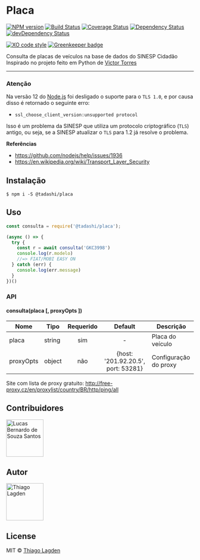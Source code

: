 # Placa

[![NPM version][npm-img]][npm]
[![Build Status][ci-img]][ci]
[![Coverage Status][coveralls-img]][coveralls]
[![Dependency Status][dep-img]][dep]
[![devDependency Status][devDep-img]][devDep]

[![XO code style][xo-img]][xo]
[![Greenkeeper badge][greenkeeper-img]][greenkeeper]


[npm-img]:         https://img.shields.io/npm/v/@tadashi/placa.svg
[npm]:             https://www.npmjs.com/package/@tadashi/placa
[ci-img]:          https://travis-ci.org/lagden/placa.svg
[ci]:              https://travis-ci.org/lagden/placa
[coveralls-img]:   https://coveralls.io/repos/github/lagden/placa/badge.svg?branch=master
[coveralls]:       https://coveralls.io/github/lagden/placa?branch=master
[dep-img]:         https://david-dm.org/lagden/placa.svg
[dep]:             https://david-dm.org/lagden/placa
[devDep-img]:      https://david-dm.org/lagden/placa/dev-status.svg
[devDep]:          https://david-dm.org/lagden/placa#info=devDependencies
[xo-img]:          https://img.shields.io/badge/code_style-XO-5ed9c7.svg
[xo]:              https://github.com/sindresorhus/xo
[greenkeeper-img]: https://badges.greenkeeper.io/lagden/placa.svg
[greenkeeper]:     https://greenkeeper.io/


Consulta de placas de veículos na base de dados do SINESP Cidadão  
Inspirado no projeto feito em Python de [Victor Torres](https://github.com/victor-torres/sinesp-client)

---

### Atenção

Na versão 12 do [Node.js](https://nodejs.org/en/) foi desligado o suporte para o `TLS 1.0`, e por causa disso é retornado o seguinte erro:

- `ssl_choose_client_version:unsupported protocol`

Isso é um problema da SINESP que utiliza um protocolo criptográfico (`TLS`) antigo, ou seja, se a SINESP atualizar o `TLS` para 1.2 já resolve o problema.

**Referências**

- https://github.com/nodejs/help/issues/1936
- https://en.wikipedia.org/wiki/Transport_Layer_Security


## Instalação

```
$ npm i -S @tadashi/placa
```


## Uso

```js
const consulta = require('@tadashi/placa');

(async () => {
  try {
    const r = await consulta('GKC3998')
    console.log(r.modelo)
    //=> FIAT/MOBI EASY ON
  } catch (err) {
    console.log(err.message)
  }
})()
```


### API

#### consulta(placa \[, proxyOpts \])

Nome        | Tipo                 | Requerido | Default                            | Descrição
----------- | -------------------- |:---------:|:----------------------------------:| ------------
placa       | string               | sim       | -                                  | Placa do veículo
proxyOpts   | object               | não       | {host: '201.92.20.5', port: 53281} | Configuração do proxy


Site com lista de proxy gratuito: http://free-proxy.cz/en/proxylist/country/BR/http/ping/all


## Contribuidores

[<img src="https://avatars3.githubusercontent.com/u/6875298?s=460&v=4" alt="Lucas Bernardo de Souza Santos" width="100">](https://github.com/Sorackb)


## Autor

[<img src="https://avatars0.githubusercontent.com/u/130963?s=460&v=4" alt="Thiago Lagden" width="100">](https://github.com/lagden)


## License

MIT © [Thiago Lagden](https://lagden.in)
